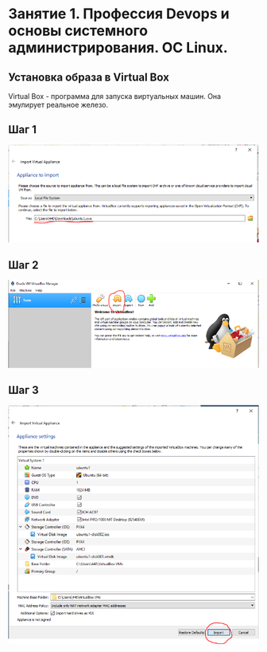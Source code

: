 # Занятие 1. Профессия Devops и основы системного администрирования. ОС Linux.

## Установка образа в Virtual Box

Virtual Box - программа для запуска виртуальных машин. Она эмулирует реальное железо.

## Шаг 1

![vb-1-file.PNG](../img/vb-1-file.PNG)

## Шаг 2

![vb-1-import.PNG](../img/vb-1-import.PNG)

## Шаг 3

![vb-3-import.PNG](../img/vb-3-import.PNG)





